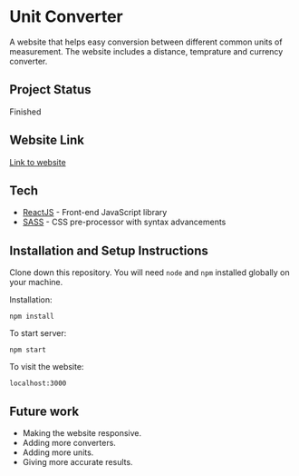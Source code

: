 # Unit Converter

A website that helps easy conversion between different common units of measurement. The website includes a distance, temprature and currency converter.

## Project Status
Finished

## Website Link

[Link to website](https://aadilkhalifa.github.io/unit-converter/)

## Tech

- [ReactJS](https://reactjs.org/) - Front-end JavaScript library
- [SASS](https://sass-lang.com/) - CSS pre-processor with syntax advancements

## Installation and Setup Instructions

Clone down this repository. You will need `node` and `npm` installed globally on your machine.

Installation:

`npm install` 

To start server:

`npm start`  

To visit the website:

`localhost:3000`  

## Future work

- Making the website responsive.
- Adding more converters.
- Adding more units.
- Giving more accurate results.
